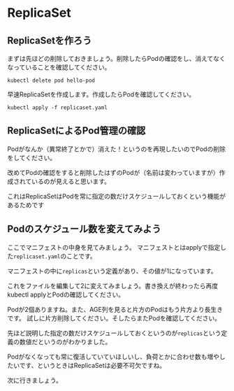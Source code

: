 # ReplicaSet


## ReplicaSetを作ろう
まずは先ほどの削除しておきましょう。削除したらPodの確認をし、消えてなくなっていることを確認してください。

```
kubectl delete pod hello-pod
```


早速ReplicaSetを作成します。作成したらPodを確認してください。

`kubectl apply -f replicaset.yaml`


## ReplicaSetによるPod管理の確認
Podがなんか（異常終了とかで）消えた！というのを再現したいのでPodの削除をしてください。


改めてPodの確認をすると削除したはずのPodが（名前は変わっていますが）作成されているのが見えると思います。

これはReplicaSetはPodを常に指定の数だけスケジュールしておくという機能があるためです


## Podのスケジュール数を変えてみよう
ここでマニフェストの中身を見てみましょう。
マニフェストとはapplyで指定した`replicaset.yaml`のことです。

マニフェストの中に`replicas`という定義があり、その値が1になっています。

これをファイルを編集して2に変えてみましょう。書き換えが終わったら再度kubectl applyとPodの確認してください。


Podが2個ありますね。また、AGE列を見ると片方のPodはもう片方より長生きです。
試しに片方削除してください。そしたらまたPodを確認してください。


先ほど説明した指定の数だけスケジュールしておくというのが`replicas`という定義の数値だというのがわかりました。


Podがなくなっても常に復活していていほしいし、負荷とかに合わせ数も増やしたいです、というときはReplicaSetは必要不可欠ですね。


次に行きましょう。